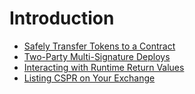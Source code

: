 # Introduction

- [Safely Transfer Tokens to a Contract](./transfer-token-to-contract.md)
- [Two-Party Multi-Signature Deploys](./two-party-multi-sig.md)
- [Interacting with Runtime Return Values](./return-values-tutorial.md)
- [Listing CSPR on Your Exchange](./list-cspr.md)
